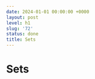 ```yaml
---
date: 2024-01-01 00:00:00 +0000
layout: post
level: h1
slug: '72'
status: done
title: Sets
---
```


# Sets